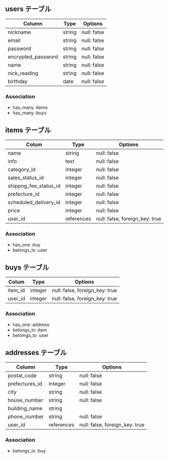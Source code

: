 ## users テーブル

| Column                | Type   | Options     |
|---------------------- |--------|------------ |
| nickname              | string | null: false |
| email                 | string | null: false |
| password              | string | null: false |
| encrypted_password    | string | null: false |
| name                  | string | null: false |
| nick_reading          | string | null: false |
| birthday              | date   | null: false |


### Association

- has_many :items
- has_many :buys

## items テーブル

| Colum                 | Type       | Options                        |
|-----------------------|------------|--------------------------------|
| name                  | string     | null: false                    |
| info                  | text       | null: false                    |
| category_id           | integer    | null: false                    |
| sales_status_id       | integer    | null: false                    |
| shippng_fee_status_id | integer    | null: false                    |
| prefecture_id         | integer    | null: false                    |
| scheduled_delivery_id | integer    | null: false                    |
| price                 | integer    | null: false                    |
| user_id               | references | null: false, foreign_key: true |


### Association

- has_one :buy
- belongs_to :user

## buys テーブル

| Colum   | Type    | Options                        |
|---------|---------|--------------------------------|
| item_id | integer | null: false, foreign_key: true |
| user_id | integer | null: false, foreign_key: true |

### Association

- has_one :address
- belongs_to :item
- belomgs_to :user

## addresses テーブル

| Column           | Type       | Options                        |
| -----------------| ---------- | ------------------------------ |
| postal_code      | string     | null: false                    |
| prefectures_id   | integer    | null: false                    |
| city             | string     | null: false                    |
| house_number     | string     | null: false                    |
| building_name    | string     |                                |  
| phone_number     | string     | null: false                    | 
| user_id          | references | null: false, foreign_key: true |

### Association

- belongs_to :buy

